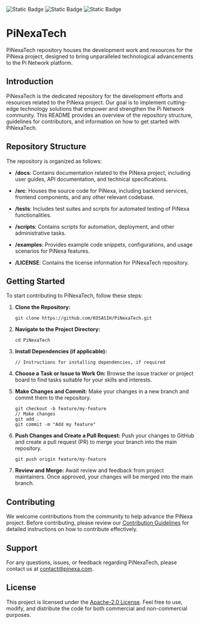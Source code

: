 ![Static Badge](https://img.shields.io/badge/Pi_Network-violet)
![Static Badge](https://img.shields.io/badge/High-Tech-white)
![Static Badge](https://img.shields.io/badge/PiNexa-gold)


# PiNexaTech
PiNexaTech repository houses the development work and resources for the PiNexa project, designed to bring unparalleled technological advancements to the Pi Network platform.

## Introduction

PiNexaTech is the dedicated repository for the development efforts and resources related to the PiNexa project. Our goal is to implement cutting-edge technology solutions that empower and strengthen the Pi Network community. This README provides an overview of the repository structure, guidelines for contributors, and information on how to get started with PiNexaTech.

## Repository Structure

The repository is organized as follows:

- **/docs**: Contains documentation related to the PiNexa project, including user guides, API documentation, and technical specifications.
  
- **/src**: Houses the source code for PiNexa, including backend services, frontend components, and any other relevant codebase.
  
- **/tests**: Includes test suites and scripts for automated testing of PiNexa functionalities.
  
- **/scripts**: Contains scripts for automation, deployment, and other administrative tasks.
  
- **/examples**: Provides example code snippets, configurations, and usage scenarios for PiNexa features.
  
- **/LICENSE**: Contains the license information for PiNexaTech repository.

## Getting Started

To start contributing to PiNexaTech, follow these steps:

1. **Clone the Repository:**
   ```
   git clone https://github.com/KOSASIH/PiNexaTech.git
   ```

2. **Navigate to the Project Directory:**
   ```
   cd PiNexaTech
   ```

3. **Install Dependencies (if applicable):**
   ```
   // Instructions for installing dependencies, if required
   ```

4. **Choose a Task or Issue to Work On:**
   Browse the issue tracker or project board to find tasks suitable for your skills and interests.

5. **Make Changes and Commit:**
   Make your changes in a new branch and commit them to the repository.
   ```
   git checkout -b feature/my-feature
   // Make changes
   git add .
   git commit -m "Add my feature"
   ```

6. **Push Changes and Create a Pull Request:**
   Push your changes to GitHub and create a pull request (PR) to merge your branch into the main repository.
   ```
   git push origin feature/my-feature
   ```

7. **Review and Merge:**
   Await review and feedback from project maintainers. Once approved, your changes will be merged into the main branch.

## Contributing

We welcome contributions from the community to help advance the PiNexa project. Before contributing, please review our [Contribution Guidelines](CONTRIBUTING.md) for detailed instructions on how to contribute effectively.

## Support

For any questions, issues, or feedback regarding PiNexaTech, please contact us at [contact@pinexa.com](mailto:contact@pinexa.com).

## License

This project is licensed under the [Apache-2.0 License](LICENSE). Feel free to use, modify, and distribute the code for both commercial and non-commercial purposes.

